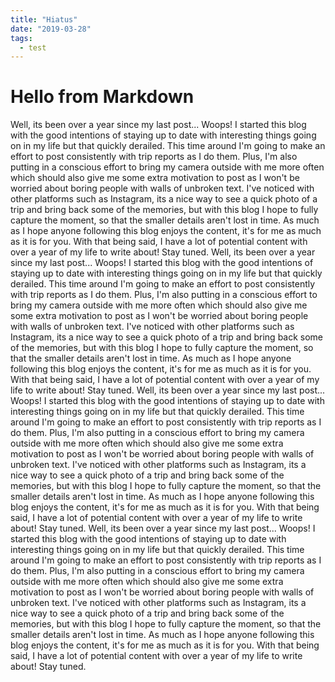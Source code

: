 ```yaml
---
title: "Hiatus"
date: "2019-03-28"
tags:
  - test
---
```


# Hello from Markdown

Well, its been over a year since my last post... Woops! I started this blog with the good intentions of staying up to date with interesting things going on in my life but that quickly derailed. This time around I'm going to make an effort to post consistently with trip reports as I do them. Plus, I'm also putting in a conscious effort to bring my camera outside with me more often which should also give me some extra motivation to post as I won't be worried about boring people with walls of unbroken text. I've noticed with other platforms such as Instagram, its a nice way to see a quick photo of a trip and bring back some of the memories, but with this blog I hope to fully capture the moment, so that the smaller details aren't lost in time. As much as I hope anyone following this blog enjoys the content, it's for me as much as it is for you. With that being said, I have a lot of potential content with over a year of my life to write about! Stay tuned.
Well, its been over a year since my last post... Woops! I started this blog with the good intentions of staying up to date with interesting things going on in my life but that quickly derailed. This time around I'm going to make an effort to post consistently with trip reports as I do them. Plus, I'm also putting in a conscious effort to bring my camera outside with me more often which should also give me some extra motivation to post as I won't be worried about boring people with walls of unbroken text. I've noticed with other platforms such as Instagram, its a nice way to see a quick photo of a trip and bring back some of the memories, but with this blog I hope to fully capture the moment, so that the smaller details aren't lost in time. As much as I hope anyone following this blog enjoys the content, it's for me as much as it is for you. With that being said, I have a lot of potential content with over a year of my life to write about! Stay tuned.
Well, its been over a year since my last post... Woops! I started this blog with the good intentions of staying up to date with interesting things going on in my life but that quickly derailed. This time around I'm going to make an effort to post consistently with trip reports as I do them. Plus, I'm also putting in a conscious effort to bring my camera outside with me more often which should also give me some extra motivation to post as I won't be worried about boring people with walls of unbroken text. I've noticed with other platforms such as Instagram, its a nice way to see a quick photo of a trip and bring back some of the memories, but with this blog I hope to fully capture the moment, so that the smaller details aren't lost in time. As much as I hope anyone following this blog enjoys the content, it's for me as much as it is for you. With that being said, I have a lot of potential content with over a year of my life to write about! Stay tuned.
Well, its been over a year since my last post... Woops! I started this blog with the good intentions of staying up to date with interesting things going on in my life but that quickly derailed. This time around I'm going to make an effort to post consistently with trip reports as I do them. Plus, I'm also putting in a conscious effort to bring my camera outside with me more often which should also give me some extra motivation to post as I won't be worried about boring people with walls of unbroken text. I've noticed with other platforms such as Instagram, its a nice way to see a quick photo of a trip and bring back some of the memories, but with this blog I hope to fully capture the moment, so that the smaller details aren't lost in time. As much as I hope anyone following this blog enjoys the content, it's for me as much as it is for you. With that being said, I have a lot of potential content with over a year of my life to write about! Stay tuned.
